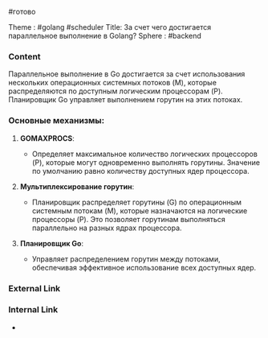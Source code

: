 #готово 

Theme : #golang #scheduler
Title: За счет чего достигается параллельное выполнение в Golang?
Sphere : #backend

### Content

Параллельное выполнение в Go достигается за счет использования нескольких операционных системных потоков (M), которые распределяются по доступным логическим процессорам (P). Планировщик Go управляет выполнением горутин на этих потоках.

### Основные механизмы:

1. **GOMAXPROCS**:
    
    - Определяет максимальное количество логических процессоров (P), которые могут одновременно выполнять горутины. Значение по умолчанию равно количеству доступных ядер процессора.
2. **Мультиплексирование горутин**:
    
    - Планировщик распределяет горутины (G) по операционным системным потокам (M), которые назначаются на логические процессоры (P). Это позволяет горутинам выполняться параллельно на разных ядрах процессора.
3. **Планировщик Go**:
    
    - Управляет распределением горутин между потоками, обеспечивая эффективное использование всех доступных ядер.
### External Link



### Internal Link

- 